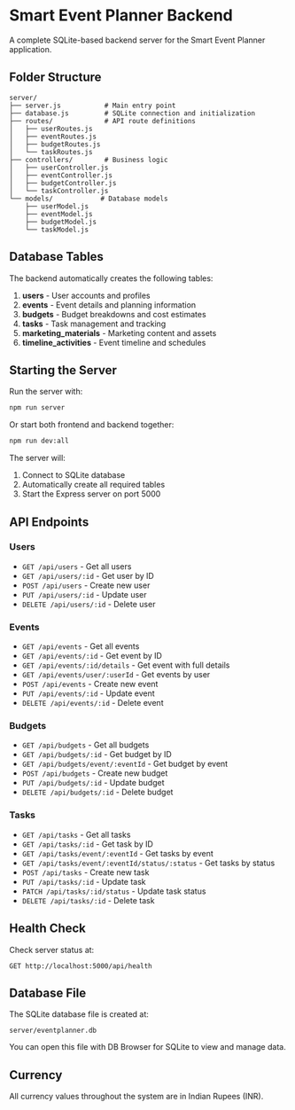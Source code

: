 # Smart Event Planner Backend

A complete SQLite-based backend server for the Smart Event Planner application.

## Folder Structure

```
server/
├── server.js           # Main entry point
├── database.js         # SQLite connection and initialization
├── routes/             # API route definitions
│   ├── userRoutes.js
│   ├── eventRoutes.js
│   ├── budgetRoutes.js
│   └── taskRoutes.js
├── controllers/        # Business logic
│   ├── userController.js
│   ├── eventController.js
│   ├── budgetController.js
│   └── taskController.js
└── models/            # Database models
    ├── userModel.js
    ├── eventModel.js
    ├── budgetModel.js
    └── taskModel.js
```

## Database Tables

The backend automatically creates the following tables:

1. **users** - User accounts and profiles
2. **events** - Event details and planning information
3. **budgets** - Budget breakdowns and cost estimates
4. **tasks** - Task management and tracking
5. **marketing_materials** - Marketing content and assets
6. **timeline_activities** - Event timeline and schedules

## Starting the Server

Run the server with:

```bash
npm run server
```

Or start both frontend and backend together:

```bash
npm run dev:all
```

The server will:
1. Connect to SQLite database
2. Automatically create all required tables
3. Start the Express server on port 5000

## API Endpoints

### Users
- `GET /api/users` - Get all users
- `GET /api/users/:id` - Get user by ID
- `POST /api/users` - Create new user
- `PUT /api/users/:id` - Update user
- `DELETE /api/users/:id` - Delete user

### Events
- `GET /api/events` - Get all events
- `GET /api/events/:id` - Get event by ID
- `GET /api/events/:id/details` - Get event with full details
- `GET /api/events/user/:userId` - Get events by user
- `POST /api/events` - Create new event
- `PUT /api/events/:id` - Update event
- `DELETE /api/events/:id` - Delete event

### Budgets
- `GET /api/budgets` - Get all budgets
- `GET /api/budgets/:id` - Get budget by ID
- `GET /api/budgets/event/:eventId` - Get budget by event
- `POST /api/budgets` - Create new budget
- `PUT /api/budgets/:id` - Update budget
- `DELETE /api/budgets/:id` - Delete budget

### Tasks
- `GET /api/tasks` - Get all tasks
- `GET /api/tasks/:id` - Get task by ID
- `GET /api/tasks/event/:eventId` - Get tasks by event
- `GET /api/tasks/event/:eventId/status/:status` - Get tasks by status
- `POST /api/tasks` - Create new task
- `PUT /api/tasks/:id` - Update task
- `PATCH /api/tasks/:id/status` - Update task status
- `DELETE /api/tasks/:id` - Delete task

## Health Check

Check server status at:
```
GET http://localhost:5000/api/health
```

## Database File

The SQLite database file is created at:
```
server/eventplanner.db
```

You can open this file with DB Browser for SQLite to view and manage data.

## Currency

All currency values throughout the system are in Indian Rupees (INR).
